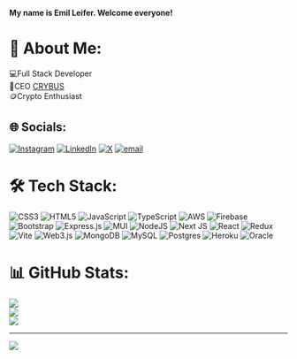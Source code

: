 **My name is Emil Leifer. Welcome everyone!**

# 💫 About Me:
💻Full Stack Developer<br>🚀CEO [CRYBUS](https://x.com/crybusx)<br>🪙Crypto Enthusiast<br>

## 🌐 Socials:
[![Instagram](https://img.shields.io/badge/Instagram-%23E4405F.svg?logo=Instagram&logoColor=white)](https://instagram.com/leiferemil) [![LinkedIn](https://img.shields.io/badge/LinkedIn-%230077B5.svg?logo=linkedin&logoColor=white)](https://linkedin.com/in/emil-leifer-741b87248) [![X](https://img.shields.io/badge/X-black.svg?logo=X&logoColor=white)](https://x.com/clarksilio) [![email](https://img.shields.io/badge/Email-D14836?logo=gmail&logoColor=white)](mailto:leiferemil@gmail.com) 

# 🛠 Tech Stack:
![CSS3](https://img.shields.io/badge/css3-%231572B6.svg?style=for-the-badge&logo=css3&logoColor=white) ![HTML5](https://img.shields.io/badge/html5-%23E34F26.svg?style=for-the-badge&logo=html5&logoColor=white) ![JavaScript](https://img.shields.io/badge/javascript-%23323330.svg?style=for-the-badge&logo=javascript&logoColor=%23F7DF1E) ![TypeScript](https://img.shields.io/badge/typescript-%23007ACC.svg?style=for-the-badge&logo=typescript&logoColor=white) ![AWS](https://img.shields.io/badge/AWS-%23FF9900.svg?style=for-the-badge&logo=amazon-aws&logoColor=white) ![Firebase](https://img.shields.io/badge/firebase-%23039BE5.svg?style=for-the-badge&logo=firebase) ![Bootstrap](https://img.shields.io/badge/bootstrap-%238511FA.svg?style=for-the-badge&logo=bootstrap&logoColor=white) ![Express.js](https://img.shields.io/badge/express.js-%23404d59.svg?style=for-the-badge&logo=express&logoColor=%2361DAFB) ![MUI](https://img.shields.io/badge/MUI-%230081CB.svg?style=for-the-badge&logo=mui&logoColor=white) ![NodeJS](https://img.shields.io/badge/node.js-6DA55F?style=for-the-badge&logo=node.js&logoColor=white) ![Next JS](https://img.shields.io/badge/Next-black?style=for-the-badge&logo=next.js&logoColor=white) ![React](https://img.shields.io/badge/react-%2320232a.svg?style=for-the-badge&logo=react&logoColor=%2361DAFB) ![Redux](https://img.shields.io/badge/redux-%23593d88.svg?style=for-the-badge&logo=redux&logoColor=white) ![Vite](https://img.shields.io/badge/vite-%23646CFF.svg?style=for-the-badge&logo=vite&logoColor=white) ![Web3.js](https://img.shields.io/badge/web3.js-F16822?style=for-the-badge&logo=web3.js&logoColor=white) ![MongoDB](https://img.shields.io/badge/MongoDB-%234ea94b.svg?style=for-the-badge&logo=mongodb&logoColor=white) ![MySQL](https://img.shields.io/badge/mysql-4479A1.svg?style=for-the-badge&logo=mysql&logoColor=white) ![Postgres](https://img.shields.io/badge/postgres-%23316192.svg?style=for-the-badge&logo=postgresql&logoColor=white) ![Heroku](https://img.shields.io/badge/heroku-%23430098.svg?style=for-the-badge&logo=heroku&logoColor=white) ![Oracle](https://img.shields.io/badge/Oracle-F80000?style=for-the-badge&logo=oracle&logoColor=white)
# 📊 GitHub Stats:
![](https://github-readme-stats.vercel.app/api?username=clarksilio&theme=dark&hide_border=false&include_all_commits=false&count_private=false)<br/>
![](https://nirzak-streak-stats.vercel.app/?user=clarksilio&theme=dark&hide_border=false)<br/>
![](https://github-readme-stats.vercel.app/api/top-langs/?username=clarksilio&theme=dark&hide_border=false&include_all_commits=false&count_private=false&layout=compact)

---
[![](https://visitcount.itsvg.in/api?id=clarksilio&icon=0&color=0)](https://visitcount.itsvg.in)

<!-- Proudly created with GPRM ( https://gprm.itsvg.in ) -->
